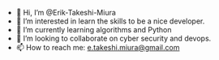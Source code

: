 - 👋 Hi, I’m @Erik-Takeshi-Miura
- 👀 I’m interested in learn the skills to be a nice developer.
- 🌱 I’m currently learning algorithms and Python
- 💞️ I’m looking to collaborate on cyber security and devops.
- 📫 How to reach me: e.takeshi.miura@gmail.com 

<!---
Erik-Takeshi-Miura/Erik-Takeshi-Miura is a ✨ special ✨ repository because its `README.md` (this file) appears on your GitHub profile.
You can click the Preview link to take a look at your changes.
--->
